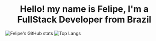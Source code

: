 <h1 align="center">Hello! my name is Felipe, I'm a FullStack Developer from Brazil</h1>

![Felipe's GitHub stats](https://github-readme-stats.vercel.app/api?username=lourencofelipe&show_icons=true&theme=dark&hide_border=true&bg_color=161b22)
![Top Langs](https://github-readme-stats.vercel.app/api/top-langs/?username=lourencofelipe&layout=compact&theme=dark&langs_count=10&hide_border=true&bg_color=161b22)
